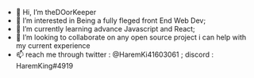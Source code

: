 - 👋 Hi, I’m theDOorKeeper
- 👀 I’m interested in Being a fully fleged front End Web Dev;
- 🌱 I’m currently learning advance Javascript and React;
- 💞️ I’m looking to collaborate on any open source project i can help with my current experience
- 📫 reach me through twitter : @HaremKi41603061 ; discord : HaremKing#4919

<!---
Harremking0/Harremking0 is a ✨ special ✨ repository because its `README.md` (this file) appears on your GitHub profile.
You can click the Preview link to take a look at your changes.
--->
